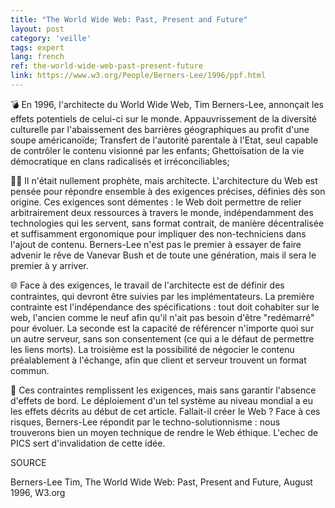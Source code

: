 ```yaml
---
title: "The World Wide Web: Past, Present and Future"
layout: post
category: 'veille'
tags: expert
lang: french
ref: the-world-wide-web-past-present-future
link: https://www.w3.org/People/Berners-Lee/1996/ppf.html
---
```


💣 En 1996, l'architecte du World Wide Web, Tim Berners-Lee, annonçait les effets potentiels de celui-ci sur le monde. Appauvrissement de la diversité culturelle par l'abaissement des barrières géographiques au profit d'une soupe américanoïde; Transfert de l'autorité parentale à l'Etat, seul capable de contrôler le contenu visionné par les enfants; Ghettoïsation de la vie démocratique en clans radicalisés et irréconciliables;

🧙‍♂️ Il n'était nullement prophète, mais architecte. L'architecture du Web est pensée pour répondre ensemble à des exigences précises, définies dès son origine. Ces exigences sont démentes : le Web doit permettre de relier arbitrairement deux ressources à travers le monde, indépendamment des technologies qui les servent, sans format contrait, de manière décentralisée et suffisamment ergonomique pour impliquer des non-techniciens dans l'ajout de contenu. Berners-Lee n'est pas le premier à essayer de faire advenir le rêve de Vanevar Bush et de toute une génération, mais il sera le premier à y arriver.

🌐 Face à des exigences, le travail de l'architecte est de définir des contraintes, qui devront être suivies par les implémentateurs. La première contrainte est l'indépendance des spécifications : tout doit cohabiter sur le web, l'ancien comme le neuf afin qu'il n'ait pas besoin d'être "redémarré" pour évoluer. La seconde est la capacité de référencer n'importe quoi sur un autre serveur, sans son consentement (ce qui a le défaut de permettre les liens morts). La troisième est la possibilité de négocier le contenu préalablement à l'échange, afin que client et serveur trouvent un format commun.

🦯 Ces contraintes remplissent les exigences, mais sans garantir l'absence d'effets de bord. Le déploiement d'un tel système au niveau mondial a eu les effets décrits au début de cet article. Fallait-il créer le Web ? Face à ces risques, Berners-Lee répondit par le techno-solutionnisme : nous trouverons bien un moyen technique de rendre le Web éthique. L'echec de PICS sert d'invalidation de cette idée.

SOURCE

Berners-Lee Tim, The World Wide Web: Past, Present and Future, August 1996, W3.org